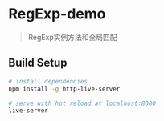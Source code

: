 # RegExp-demo

> RegExp实例方法和全局匹配

## Build Setup

``` bash
# install dependencies
npm install -g http-live-server

# serve with hot reload at localhost:8080
live-server

```
